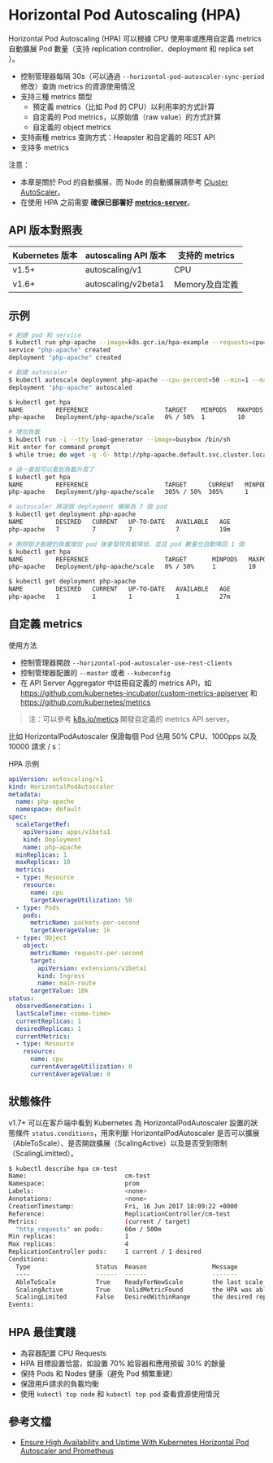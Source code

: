 # Horizontal Pod Autoscaling (HPA)

Horizontal Pod Autoscaling (HPA) 可以根據 CPU 使用率或應用自定義 metrics 自動擴展 Pod 數量（支持 replication controller、deployment 和 replica set ）。

- 控制管理器每隔 30s（可以通過 `--horizontal-pod-autoscaler-sync-period` 修改）查詢 metrics 的資源使用情況
- 支持三種 metrics 類型
  - 預定義 metrics（比如 Pod 的 CPU）以利用率的方式計算
  - 自定義的 Pod metrics，以原始值（raw value）的方式計算
  - 自定義的 object metrics
- 支持兩種 metrics 查詢方式：Heapster 和自定義的 REST API
- 支持多 metrics

注意：

- 本章是關於 Pod 的自動擴展，而 Node 的自動擴展請參考 [Cluster AutoScaler](../addons/cluster-autoscaler.md)。
- 在使用 HPA 之前需要 **確保已部署好 [metrics-server](../addons/metrics.md)**。

## API 版本對照表

| Kubernetes 版本  | autoscaling API 版本   | 支持的 metrics |
| --------------- | ---------------------- | ------------- |
| v1.5+           | autoscaling/v1         | CPU           |
| v1.6+           | autoscaling/v2beta1    | Memory及自定義 |

## 示例

```sh
# 創建 pod 和 service
$ kubectl run php-apache --image=k8s.gcr.io/hpa-example --requests=cpu=200m --expose --port=80
service "php-apache" created
deployment "php-apache" created

# 創建 autoscaler
$ kubectl autoscale deployment php-apache --cpu-percent=50 --min=1 --max=10
deployment "php-apache" autoscaled

$ kubectl get hpa
NAME         REFERENCE                     TARGET    MINPODS   MAXPODS   REPLICAS   AGE
php-apache   Deployment/php-apache/scale   0% / 50%  1         10        1          18s

# 增加負載
$ kubectl run -i --tty load-generator --image=busybox /bin/sh
Hit enter for command prompt
$ while true; do wget -q -O- http://php-apache.default.svc.cluster.local; done

# 過一會就可以看到負載升高了
$ kubectl get hpa
NAME         REFERENCE                     TARGET      CURRENT   MINPODS   MAXPODS   REPLICAS   AGE
php-apache   Deployment/php-apache/scale   305% / 50%  305%      1         10        1          3m

# autoscaler 將這個 deployment 擴展為 7 個 pod
$ kubectl get deployment php-apache
NAME         DESIRED   CURRENT   UP-TO-DATE   AVAILABLE   AGE
php-apache   7         7         7            7           19m

# 刪除剛才創建的負載增加 pod 後會發現負載降低，並且 pod 數量也自動降回 1 個
$ kubectl get hpa
NAME         REFERENCE                     TARGET       MINPODS   MAXPODS   REPLICAS   AGE
php-apache   Deployment/php-apache/scale   0% / 50%     1         10        1          11m

$ kubectl get deployment php-apache
NAME         DESIRED   CURRENT   UP-TO-DATE   AVAILABLE   AGE
php-apache   1         1         1            1           27m
```

## 自定義 metrics

使用方法

- 控制管理器開啟 `--horizontal-pod-autoscaler-use-rest-clients`
- 控制管理器配置的 `--master` 或者 `--kubeconfig`
- 在 API Server Aggregator 中註冊自定義的 metrics API，如 <https://github.com/kubernetes-incubator/custom-metrics-apiserver> 和 <https://github.com/kubernetes/metrics>

> 注：可以參考 [k8s.io/metics](https://github.com/kubernetes/metrics) 開發自定義的 metrics API server。

比如 HorizontalPodAutoscaler 保證每個 Pod 佔用 50% CPU、1000pps 以及 10000 請求 / s：

HPA 示例

```yaml
apiVersion: autoscaling/v1
kind: HorizontalPodAutoscaler
metadata:
  name: php-apache
  namespace: default
spec:
  scaleTargetRef:
    apiVersion: apps/v1beta1
    kind: Deployment
    name: php-apache
  minReplicas: 1
  maxReplicas: 10
  metrics:
  - type: Resource
    resource:
      name: cpu
      targetAverageUtilization: 50
  - type: Pods
    pods:
      metricName: packets-per-second
      targetAverageValue: 1k
  - type: Object
    object:
      metricName: requests-per-second
      target:
        apiVersion: extensions/v1beta1
        kind: Ingress
        name: main-route
      targetValue: 10k
status:
  observedGeneration: 1
  lastScaleTime: <some-time>
  currentReplicas: 1
  desiredReplicas: 1
  currentMetrics:
  - type: Resource
    resource:
      name: cpu
      currentAverageUtilization: 0
      currentAverageValue: 0
```

## 狀態條件

v1.7+ 可以在客戶端中看到 Kubernetes 為 HorizontalPodAutoscaler 設置的狀態條件 `status.conditions`，用來判斷 HorizontalPodAutoscaler 是否可以擴展（AbleToScale）、是否開啟擴展（ScalingActive）以及是否受到限制（ScalingLimitted）。

```sh
$ kubectl describe hpa cm-test
Name:                           cm-test
Namespace:                      prom
Labels:                         <none>
Annotations:                    <none>
CreationTimestamp:              Fri, 16 Jun 2017 18:09:22 +0000
Reference:                      ReplicationController/cm-test
Metrics:                        (current / target)
  "http_requests" on pods:      66m / 500m
Min replicas:                   1
Max replicas:                   4
ReplicationController pods:     1 current / 1 desired
Conditions:
  Type                  Status  Reason                  Message
  ----                  ------  ------                  -------
  AbleToScale           True    ReadyForNewScale        the last scale time was sufficiently old as to warrant a new scale
  ScalingActive         True    ValidMetricFound        the HPA was able to successfully calculate a replica count from pods metric http_requests
  ScalingLimited        False   DesiredWithinRange      the desired replica count is within the acceptable range
Events:
```

## HPA 最佳實踐

- 為容器配置 CPU Requests
- HPA 目標設置恰當，如設置 70% 給容器和應用預留 30% 的餘量
- 保持 Pods 和 Nodes 健康（避免 Pod 頻繁重建）
- 保證用戶請求的負載均衡
- 使用 `kubectl top node` 和 `kubectl top pod` 查看資源使用情況

## 參考文檔

- [Ensure High Availability and Uptime With Kubernetes Horizontal Pod Autoscaler and Prometheus](https://www.weave.works/blog/kubernetes-horizontal-pod-autoscaler-and-prometheus)


